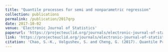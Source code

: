 ```yaml
---
title: "Quantile processes for semi and nonparametric regression"
collection: publications
permalink: /publication/2017qrp
date: 2017-10-02
venue: 'Electronic Journal of Statistics'
paperurl: 'https://projecteuclid.org/journals/electronic-journal-of-statistics/volume-11/issue-2/Quantile-processes-for-semi-and-nonparametric-regression/10.1214/17-EJS1313.full'
link: 'https://projecteuclid.org/journals/electronic-journal-of-statistics/volume-11/issue-2/Quantile-processes-for-semi-and-nonparametric-regression/10.1214/17-EJS1313.full'
citation: 'Chao, S.-K., Volgushev, S. and Cheng, G. (2017). Quantile Process for Semi and Nonparametric Regression Models. *Electronic Journal of Statistics*, 11(2): 3272-3331.'
---
```

